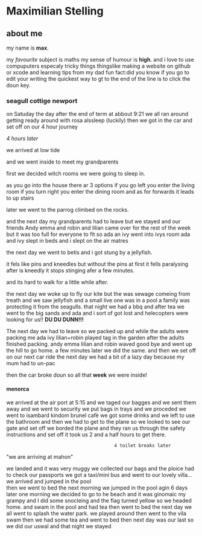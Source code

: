 # Maximilian Stelling

## about me
my name is **max**.

my *favourite* subject is maths
my sense of humour is **high**.
and i love to use compuputers
especaly tricky things thingslike making a website on github
or xcode and learning tips from my dad fun fact:did you know if you go to
edit your writing the quickest way to gt to the end of the line is to click the doun key.


### seagull cottige newport
 on Satuday the day after the end of term
at abbout 9:21 we all ran around getting ready around with rosa alssleep (luckily)
then we got in the car and set off on our 4 hour journey

*4 hours later*

we arrived at low tide

and we went inside to meet my grandparents

first we decided witch rooms we were going to sleep in.

as you go into the house there ar 3 options if you go left you enter the living room if you turn right you enter the dining room
and as for forwards it leads to up stairs

later we went  to the parrog climbed on the rocks.

and the next day
my grandparents
had to leave but we stayed
and our friends Andy emma and robin and lilian came over for the rest of the week
but it was too full for everyone to fit so ada an ivy went into ivys room ada and ivy slept in beds and i slept on the air matres

the next day we went to betis and i got stung by a jellyfish.

it fels like pins and kneedles but without the pins at first it fells paralysing after is kneedly it stops stinging afer a few minutes.

and its hard to walk for a little while after.

the next day we woke up to fly our kite
but the was sewage comeing from treath
and we saw jellyfish and a small live one was  in a pool  a family was protecting it from the seagulls.
that night we had a bbq and after tea we went to the big sands and ada and i sort of got lost and helecopters were looking for us!! **DU DU DUNN!!!**


The next day we had to leave so we packed up and while the adults were packing me ada ivy lilian+robin played tag in the garden after the adults finished packing. andy emma lilian and robin waved good bye and went up the hill to go home. a few minutes later we did the same. and then we set off on our next car ride
the next day we had a bit of a lazy day because my mum had to un-pac

then the car broke doun so all that **week** we were inside!
                  
 #### menorca                
we arrived at the air port at 5:15 and we taged our bagges and we sent them away and we went to security we put bags in trays
and we proceded we went to isambard kindom brunel cafè we got some drinks and we left to use the bathroom and then we had to get to the plane so we looked to see our gate and set off we borded the plane and they ran us through the safety instructions
and set off it took us 2 and a half hours to get there.
                               
                                            4 toilet breaks later
 
 "we are arriving at mahon"
 
 we landed and it was very muggy we collected our bags and the ploice had to check our passports
    we got a taxi/mini bus and went to our lovely villa... we arrived and jumped in the pool  
    then we went to bed the next morning we jumped in the pool agin 6 days later one morning we decided to go to he beach and it was ginomaic my grampy and I did some snocleing and the flag turned yellow so we headed home. and swam in the pool and had tea then went to bed the next day we all went to splash the water park. we played around then went to the vila swam then we had some tea and went to bed then next day was our last so we did our uswal and that night we stayed
